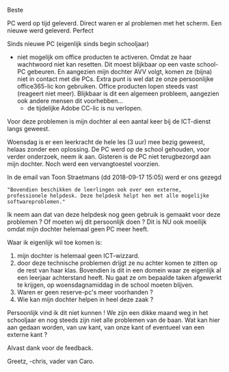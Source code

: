 Beste

PC werd op tijd geleverd. Direct waren er al problemen met het scherm. Een nieuwe werd geleverd. Perfect

Sinds nieuwe PC (eigenlijk sinds begin schooljaar)
  - niet mogelijk om office producten te activeren. Omdat ze haar wachtwoord niet kan resetten. Dit moest blijkbaar op een vaste school-PC gebeuren. En aangezien mijn dochter AVV volgt, komen ze (bijna) niet in contact met die PCs. Extra punt is wel dat ze onze persoonlijke office365-lic kon gebruiken. Office producten lopen steeds vast (reageert niet meer). Blijkbaar is dit een algemeen probleem, aangezien ook andere mensen dit voorhebben...
    - de tijdelijke Adobe CC-lic is nu verlopen.

Voor deze problemen is mijn dochter al een aantal keer bij de ICT-dienst langs geweest. 

Woensdag is er een leerkracht de hele les (3 uur) mee bezig geweest, helaas zonder een oplossing. De PC werd op de school gehouden, voor verder onderzoek, neem ik aan. Gisteren is de PC niet terugbezorgd aan mijn dochter. Noch werd een vervangtoestel voorzien. 

In de email van Toon Straetmans (dd 2018-09-17 15:05) werd er ons gezegd

    "Bovendien beschikken de leerlingen ook over een externe, professionele helpdesk. Deze helpdesk helpt hen met alle mogelijke softwareproblemen."
    
Ik neem aan dat van deze helpdesk nog geen gebruik is gemaakt voor deze problemen ? Of moeten wij dit persoonlijk doen ?
Dit is NU ook moeilijk omdat mijn dochter helemaal geen PC meer heeft.

Waar ik eigenlijk wil toe komen is:
1. mijn dochter is helemaal geen ICT-wizzard.
2. door deze technische problemen drijgt ze nu achter komen te zitten op de rest van haar klas. Bovendien is dit in een domein waar ze eigenlijk al een leerjaar achterstand heeft. Nu gaat ze om bepaalde taken afgewerkt te krijgen, op woensdagnamiddag in de school moeten blijven.
3. Waren er geen reserve-pc's meer voorhanden ?
4. Wie kan mijn dochter helpen in heel deze zaak ?

Persoonlijk vind ik dit niet kunnen ! We zijn een dikke maand weg in het schooljaar en nog steeds zijn niet alle problemen van de baan. Wat kan hier aan gedaan worden, van uw kant, van onze kant of eventueel van een externe kant ?

Alvast dank voor de feedback.

Greetz,
-chris, vader van Caro.
